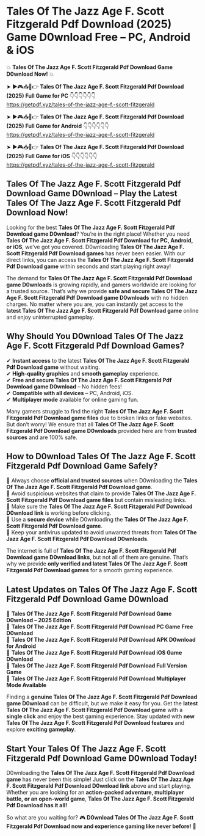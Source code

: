 # Tales Of The Jazz Age F. Scott Fitzgerald Pdf Download (2025) Game D0wnload Free – PC, Android & iOS

💥 **Tales Of The Jazz Age F. Scott Fitzgerald Pdf Download Game D0wnload Now!** 💥  

➤ ►🎮📥📱👉 **Tales Of The Jazz Age F. Scott Fitzgerald Pdf Download (2025) Full Game for PC** 👇👇👇👇👇👇  
https://getpdf.xyz/tales-of-the-jazz-age-f.-scott-fitzgerald  

➤ ►🎮📥📱👉 **Tales Of The Jazz Age F. Scott Fitzgerald Pdf Download (2025) Full Game for Android** 👇👇👇👇👇👇  
https://getpdf.xyz/tales-of-the-jazz-age-f.-scott-fitzgerald  

➤ ►🎮📥📱👉 **Tales Of The Jazz Age F. Scott Fitzgerald Pdf Download (2025) Full Game for iOS** 👇👇👇👇👇👇  
https://getpdf.xyz/tales-of-the-jazz-age-f.-scott-fitzgerald  

## Tales Of The Jazz Age F. Scott Fitzgerald Pdf Download Game D0wnload – Play the Latest Tales Of The Jazz Age F. Scott Fitzgerald Pdf Download Now!

Looking for the best **Tales Of The Jazz Age F. Scott Fitzgerald Pdf Download game D0wnload**? You’re in the right place! Whether you need **Tales Of The Jazz Age F. Scott Fitzgerald Pdf Download for PC, Android, or iOS**, we’ve got you covered. D0wnloading **Tales Of The Jazz Age F. Scott Fitzgerald Pdf Download games** has never been easier. With our direct links, you can access the **Tales Of The Jazz Age F. Scott Fitzgerald Pdf Download game** within seconds and start playing right away!  

The demand for **Tales Of The Jazz Age F. Scott Fitzgerald Pdf Download game D0wnloads** is growing rapidly, and gamers worldwide are looking for a trusted source. That’s why we provide **safe and secure Tales Of The Jazz Age F. Scott Fitzgerald Pdf Download game D0wnloads** with no hidden charges. No matter where you are, you can instantly get access to the **latest Tales Of The Jazz Age F. Scott Fitzgerald Pdf Download game** online and enjoy uninterrupted gameplay.  

## **Why Should You D0wnload Tales Of The Jazz Age F. Scott Fitzgerald Pdf Download Games?**  

✔ **Instant access** to the latest **Tales Of The Jazz Age F. Scott Fitzgerald Pdf Download game** without waiting.  
✔ **High-quality graphics** and **smooth gameplay** experience.  
✔ **Free and secure Tales Of The Jazz Age F. Scott Fitzgerald Pdf Download game D0wnload** – No hidden fees!  
✔ **Compatible with all devices** – PC, Android, iOS.  
✔ **Multiplayer mode** available for online gaming fun.  

Many gamers struggle to find the right **Tales Of The Jazz Age F. Scott Fitzgerald Pdf Download game files** due to broken links or fake websites. But don’t worry! We ensure that all **Tales Of The Jazz Age F. Scott Fitzgerald Pdf Download game D0wnloads** provided here are from **trusted sources** and are 100% safe.  

## **How to D0wnload Tales Of The Jazz Age F. Scott Fitzgerald Pdf Download Game Safely?**  

📌 Always choose **official and trusted sources** when D0wnloading the **Tales Of The Jazz Age F. Scott Fitzgerald Pdf Download game**.  
📌 Avoid suspicious websites that claim to provide **Tales Of The Jazz Age F. Scott Fitzgerald Pdf Download game files** but contain misleading links.  
📌 Make sure the **Tales Of The Jazz Age F. Scott Fitzgerald Pdf Download D0wnload link** is working before clicking.  
📌 Use a **secure device** while D0wnloading the **Tales Of The Jazz Age F. Scott Fitzgerald Pdf Download game**.  
📌 Keep your antivirus updated to avoid unwanted threats from **Tales Of The Jazz Age F. Scott Fitzgerald Pdf Download D0wnloads**.  

The internet is full of **Tales Of The Jazz Age F. Scott Fitzgerald Pdf Download game D0wnload links**, but not all of them are genuine. That’s why we provide **only verified and latest Tales Of The Jazz Age F. Scott Fitzgerald Pdf Download games** for a smooth gaming experience.  

## **Latest Updates on Tales Of The Jazz Age F. Scott Fitzgerald Pdf Download Game D0wnload**  

🔹 **Tales Of The Jazz Age F. Scott Fitzgerald Pdf Download Game D0wnload – 2025 Edition**  
🔹 **Tales Of The Jazz Age F. Scott Fitzgerald Pdf Download PC Game Free D0wnload**  
🔹 **Tales Of The Jazz Age F. Scott Fitzgerald Pdf Download APK D0wnload for Android**  
🔹 **Tales Of The Jazz Age F. Scott Fitzgerald Pdf Download iOS Game D0wnload**  
🔹 **Tales Of The Jazz Age F. Scott Fitzgerald Pdf Download Full Version Game**  
🔹 **Tales Of The Jazz Age F. Scott Fitzgerald Pdf Download Multiplayer Mode Available**  

Finding a **genuine Tales Of The Jazz Age F. Scott Fitzgerald Pdf Download game D0wnload** can be difficult, but we make it easy for you. Get the **latest Tales Of The Jazz Age F. Scott Fitzgerald Pdf Download game** with a **single click** and enjoy the best gaming experience. Stay updated with **new Tales Of The Jazz Age F. Scott Fitzgerald Pdf Download features** and explore **exciting gameplay**.  

## **Start Your Tales Of The Jazz Age F. Scott Fitzgerald Pdf Download Game D0wnload Today!**  

D0wnloading the **Tales Of The Jazz Age F. Scott Fitzgerald Pdf Download game** has never been this simple! Just click on the **Tales Of The Jazz Age F. Scott Fitzgerald Pdf Download D0wnload link** above and start playing. Whether you are looking for an **action-packed adventure, multiplayer battle, or an open-world game**, **Tales Of The Jazz Age F. Scott Fitzgerald Pdf Download has it all!**  

So what are you waiting for? 🎮 **D0wnload Tales Of The Jazz Age F. Scott Fitzgerald Pdf Download now and experience gaming like never before!** 🚀  